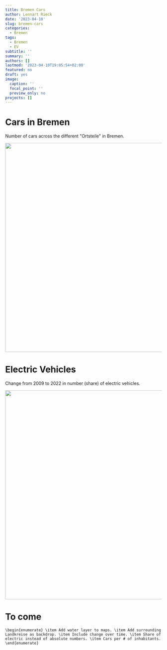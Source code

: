 ```yaml
---
title: Bremen Cars
author: Lennart Rieck
date: '2023-04-10'
slug: bremen-cars
categories:
  - Bremen
tags:
  - Bremen
  - EV
subtitle: ''
summary: ''
authors: []
lastmod: '2023-04-10T19:05:54+02:00'
featured: no
draft: yes
image:
  caption: ''
  focal_point: ''
  preview_only: no
projects: []
---
```


  # Cars in Bremen
  Number of cars across the different "Ortsteile" in Bremen. 











<img src="/post/2023-04-10-bremen-cars/2023-04-10_HB_Cars_files/figure-html/unnamed-chunk-3-1.png" width="672" />

# Electric Vehicles

Change from 2009 to 2022 in number (share) of electric vehicles. 

<img src="/post/2023-04-10-bremen-cars/2023-04-10_HB_Cars_files/figure-html/unnamed-chunk-4-1.png" width="672" />

# To come

`\begin{enumerate}
\item Add water layer to maps.
\item Add surrounding Landkreise as backdrop.
\item Include change over time.
\item Share of electric instead of absolute numbers.
\item Cars per # of inhabitants.
\end{enumerate}`
